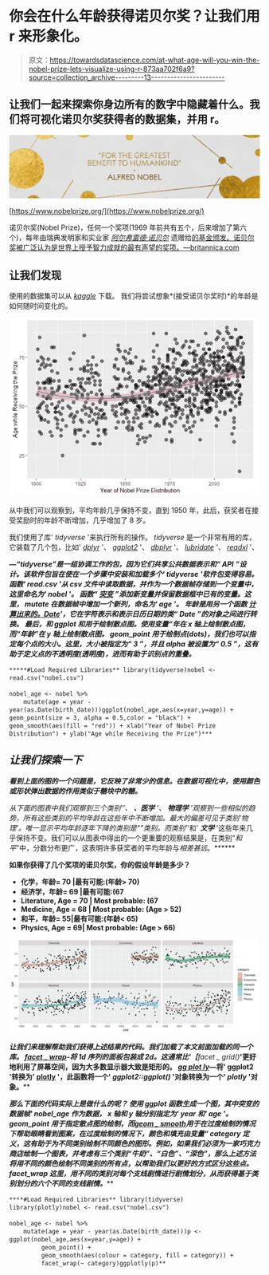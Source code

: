 # 你会在什么年龄获得诺贝尔奖？让我们用 r 来形象化。

> 原文：<https://towardsdatascience.com/at-what-age-will-you-win-the-nobel-prize-lets-visualize-using-r-873aa702f6a9?source=collection_archive---------13----------------------->

## 让我们一起来探索你身边所有的数字中隐藏着什么。我们将可视化诺贝尔奖获得者的数据集，并用 r。

![](img/8645736e36052b4440beb04e10c7f9d2.png)

[https://www.nobelprize.org/](https://www.nobelprize.org/)

诺贝尔奖(Nobel Prize)，任何一个奖项(1969 年前共有五个，后来增加了第六个)，每年由瑞典发明家和实业家 [*阿尔弗雷德·诺贝尔*](https://www.britannica.com/biography/Alfred-Nobel) 遗赠给[的基金颁发。诺贝尔奖被广泛认为是世界上授予智力成就的最有声望的奖项。—](https://www.merriam-webster.com/dictionary/bequeathed)[britannica.com](https://www.britannica.com/topic/Nobel-Prize)

## 让我们发现

使用的数据集可以从 [*kaggle*](https://www.kaggle.com/nobelfoundation/nobel-laureates) 下载。
我们将尝试想象*(接受诺贝尔奖时)*的年龄是如何随时间变化的。

![](img/423899598114decdc23220fb49510851.png)

从中我们可以观察到，平均年龄几乎保持不变，直到 1950 年，此后，获奖者在接受奖励时的年龄不断增加，几乎增加了 8 岁。

我们使用了库' *tidyverse* '来执行所有的操作。 *tidyverse* 是一个非常有用的库，它装载了几个包，比如' [*dplyr*](https://cran.r-project.org/web/packages/dplyr/vignettes/dplyr.html) '、 [*ggplot2*](https://cran.r-project.org/web/packages/ggplot2/index.html) '、 [*dbplyr*](https://cran.r-project.org/web/packages/dbplyr/index.html) '、 [*lubridate*](https://cran.r-project.org/web/packages/lubridate/vignettes/lubridate.html) '、 [*readxl*](https://cran.r-project.org/web/packages/readxl/index.html) '、[](https://cran.r-project.org/web/packages/readr/index.html)

*[](https://cran.r-project.org/web/packages/tidyverse/index.html)**—“*tidyverse*”是一组协调工作的包，因为它们共享公共数据表示和“ *API* ”设计。该软件包旨在使在一个步骤中安装和加载多个' *tidyverse* '软件包变得容易。
函数' ***read.csv*** '从 *csv* 文件中读取数据，并作为一个数据帧存储到一个变量中，这里命名为' *nobel* '。
函数“ [***突变***](https://www.rdocumentation.org/packages/dplyr/versions/0.5.0/topics/mutate) ”添加新变量并保留数据框中已有的变量。这里， *mutate* 在数据帧中增加一个新列，命名为' ***age*** '。
*年龄*是用另一个函数 [***计算出来的。Date***](https://www.rdocumentation.org/packages/base/versions/3.5.3/topics/as.Date)’，它在字符表示和表示日历日期的类“ *Date* ”的对象之间进行转换。
最后，**和 *ggplot* 和**用于绘制散点图。使用变量“*年*在 *x 轴*上绘制散点图，而“*年龄”*在 *y 轴*上绘制散点图。 ***geom_point*** 用于绘制*点(dots)，*我们也可以指定每个点的大小。这里，*大小*被指定为“ *3* ”，并且 *alpha* 被设置为“ *0.5* ”，这有助于定义点的*不透明度(透明度)*，进而有助于识别点的重叠。***

```
*****#Load Required Libraries** library(tidyverse)nobel <- read.csv("nobel.csv")

nobel_age <- nobel %>%
    mutate(age = year - year(as.Date(birth_date)))ggplot(nobel_age,aes(x=year,y=age)) + geom_point(size = 3, alpha = 0.5,color = "black") + geom_smooth(aes(fill = "red")) + xlab("Year of Nobel Prize Distribution") + ylab("Age while Receiving the Prize")***
```

## ***让我们探索一下***

***看到上面的图的一个问题是，它反映了非常少的信息。在数据可视化中，使用颜色或形状弹出数据的作用类似于糖块中的糖。***

***从下面的图表中我们观察到三个类别'*'、 ***、医学*** '、 ***物理学*** '观察到一些相似的趋势，所有这些类别的平均年龄在这些年中不断增加。最大的偏差可见于类别'*物理*'。唯一显示平均年龄逐年下降的类别是“*”类别。而类别'*'和' ***文学*** '这些年来几乎保持不变。我们可以从图表中得出的一个更重要的观察结果是，在类别“*和平*”中，分数分布更广，这表明许多获奖者的平均年龄与*相差甚远*。******

****如果你获得了几个奖项的诺贝尔奖，你的假设年龄是多少？****

*   ****化学，年龄= 70 |最有可能:(年龄> 70)****
*   ****经济学，年龄= 69 |最有可能:(67****
*   ****Literature, Age = 70 | Most probable: (67****
*   ****Medicine, Age = 68 | Most probable: (Age > 52)****
*   ****和平，年龄= 55|最有可能:(年龄< 65)****
*   ****Physics, Age = 69| Most probable: (Age > 66)****

****![](img/b2157fb27d6cff163fbc22e081944f63.png)****

****让我们来理解帮助我们获得上述结果的代码。我们加载了本文前面加载的同一个库。
[***facet _ wrap***](https://www.rdocumentation.org/packages/ggplot2/versions/3.1.1/topics/facet_wrap)-将 1d 序列的面板包装成 2d。这通常比'***【facet _ grid()***'更好地利用了屏幕空间，因为大多数显示器大致是矩形的。
[***gg plot ly***](https://www.rdocumentation.org/packages/plotly/versions/4.9.0/topics/ggplotly)—将' ggplot2 '转换为' [**plotly**](https://plot.ly/r/getting-started/) '，此函数将一个' *ggplot2::ggplot()* '对象转换为一个' *plotly* '对象。****

****那么下面的代码实际上是做什么的呢？
使用 *ggplot* 函数生成一个图，其中突变的数据帧' *nobel_age* 作为数据， *x 轴*和 *y 轴*分别指定为' *year* 和' *age* '。 *geom_point* 用于指定散点图的绘制，而[***geom _ smooth***](https://ggplot2.tidyverse.org/reference/geom_smooth.html)*用于在过度绘制的情况下帮助眼睛看到图案，在过度绘制的情况下，颜色和填充由变量“ *category* 定义，这有助于为不同类别绘制不同颜色的图形。例如，如果我们必须为一家巧克力商店绘制一个图表，并考虑有三个类别“牛奶”、“白色”、“深色”，那么上述方法将用不同的颜色绘制不同类别的所有点，以帮助我们以更好的方式区分这些点。 *facet_wrap* 这里，用不同的类别对每个支线剧情进行剧情划分，从而获得基于类别划分的*六个*不同的支线剧情。*****

```
****#Load Required Libraries** library(tidyverse)
library(plotly)nobel <- read.csv("nobel.csv")

nobel_age <- nobel %>%
    mutate(age = year - year(as.Date(birth_date)))p <- ggplot(nobel_age,aes(x=year,y=age)) + 
         geom_point() + 
         geom_smooth(aes(colour = category, fill = category)) + 
         facet_wrap(~ category)ggplotly(p)**
```